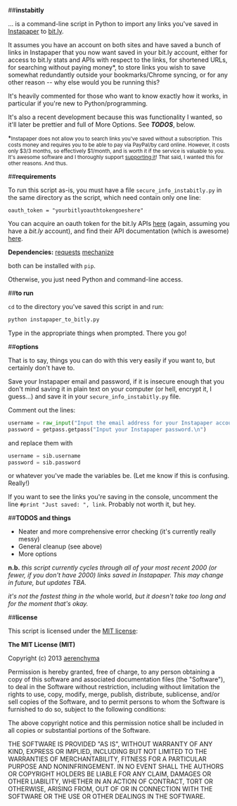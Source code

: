 ##**instabitly**

... is a command-line script in Python to import any links you've saved in [Instapaper](http://www.instapaper.com) to [bit.ly](http://www.bitly.com). 

It assumes you have an account on both sites and have saved a bunch of links in Instapaper that you now want saved in your bit.ly account, either for access to bit.ly stats and APIs with respect to the links, for shortened URLs, for searching without paying money*, to store links you wish to save somewhat redundantly outside your bookmarks/Chrome syncing, or for any other reason -- why else would you be running this?

It's heavily commented for those who want to know exactly how it works, in particular if you're new to Python/programming. 

It's also a recent development because this was functionality I wanted, so it'll later be prettier and full of More Options. See _**TODOS**_, below.

*<small>Instapaper does not allow you to search links you've saved without a subscription. This costs money and requires you to be able to pay via PayPal/by card online. However, it costs only $3/3 months, so effectively $1/month, and is worth it if the service is valuable to you. It's awesome software and I thoroughly support [supporting it](http://www.instapaper.com/subscription)! That said, I wanted this for other reasons. And thus.</small>

##**requirements**

To run this script as-is, you must have a file ```secure_info_instabitly.py``` in the same directory as the script, which need contain only one line:

```oauth_token = "yourbitlyoauthtokengoeshere"```

You can acquire an oauth token for the bit.ly APIs [here](https://bitly.com/a/oauth_apps) (again, assuming you have a _bit.ly_ account), and find their API documentation (which is awesome) [here](http://dev.bitly.com/links.html).

**Dependencies:**
[requests](http://docs.python-requests.org/en/latest/)
[mechanize](https://pypi.python.org/pypi/mechanize/)

both can be installed with ```pip```.


Otherwise, you just need Python and command-line access.

##**to run**

```cd``` to the directory you've saved this script in and run:

```python
python instapaper_to_bitly.py
```

Type in the appropriate things when prompted. There you go!


##**options**

That is to say, things you can do with this very easily if you want to, but certainly don't have to.

Save your Instapaper email and password, if it is insecure enough that you don't mind saving it in plain text on your computer (or hell, encrypt it, I guess...) and save it in your ```secure_info_instabitly.py``` file. 

Comment out the lines:

```python
username = raw_input("Input the email address for your Instapaper account.\n")
password = getpass.getpass("Input your Instapaper password.\n")
```

and replace them with

```python
username = sib.username
password = sib.password
```

or whatever you've made the variables be. (Let me know if this is confusing. Really!)


If you want to see the links you're saving in the console, uncomment the line ```#print "Just saved: ", link```. Probably not worth it, but hey.

##**TODOS and things**

* Neater and more comprehensive error checking 
(it's currently really messy)
* General cleanup (see above)
* More options 

**n.b.** 
_this script currently cycles through all of your most recent 2000 (or fewer, if you don't have 2000) links saved in Instapaper. This may change in future, but updates TBA._

_it's not the fastest thing in the_ whole world, _but it doesn't take too long and for the moment that's okay._

##**license**

This script is licensed under the [MIT license](http://opensource.org/licenses/MIT):

**The MIT License (MIT)**

Copyright (c) 2013 [aerenchyma](http://github.com/aerenchyma)

Permission is hereby granted, free of charge, to any person obtaining a copy of this software and associated documentation files (the "Software"), to deal in the Software without restriction, including without limitation the rights to use, copy, modify, merge, publish, distribute, sublicense, and/or sell copies of the Software, and to permit persons to whom the Software is furnished to do so, subject to the following conditions:

The above copyright notice and this permission notice shall be included in all copies or substantial portions of the Software.

THE SOFTWARE IS PROVIDED "AS IS", WITHOUT WARRANTY OF ANY KIND, EXPRESS OR IMPLIED, INCLUDING BUT NOT LIMITED TO THE WARRANTIES OF MERCHANTABILITY, FITNESS FOR A PARTICULAR PURPOSE AND NONINFRINGEMENT. IN NO EVENT SHALL THE AUTHORS OR COPYRIGHT HOLDERS BE LIABLE FOR ANY CLAIM, DAMAGES OR OTHER LIABILITY, WHETHER IN AN ACTION OF CONTRACT, TORT OR OTHERWISE, ARISING FROM, OUT OF OR IN CONNECTION WITH THE SOFTWARE OR THE USE OR OTHER DEALINGS IN THE SOFTWARE.
